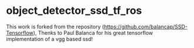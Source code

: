 # object_detector_ssd_tf_ros
This work is forked from the repository (https://github.com/balancap/SSD-Tensorflow), Thenks to Paul Balanca for his great tensorflow implementation of a vgg based ssd!
